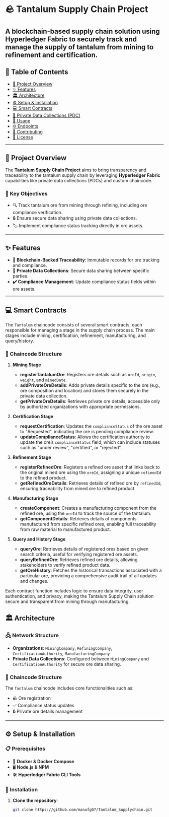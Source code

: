 # 🪨 Tantalum Supply Chain Project


A blockchain-based supply chain solution using **Hyperledger Fabric** to securely track and manage the supply of tantalum from mining to refinement and certification.
---

## 📑 Table of Contents
- [📜 Project Overview](#project-overview)
- [✨ Features](#features)
- [🏛 Architecture](#architecture)
- [⚙️ Setup & Installation](#setup--installation)
- [💻 Smart Contracts](#smart-contracts)
- [🔐 Private Data Collections (PDC)](#private-data-collections-pdc)
- [📝 Usage](#usage)
- [🌐 Endpoints](#endpoints)
- [🤝 Contributing](#contributing)
- [📄 License](#license)

---

## 📜 Project Overview

The **Tantalum Supply Chain Project** aims to bring transparency and traceability to the tantalum supply chain by leveraging **Hyperledger Fabric** capabilities like private data collections (PDCs) and custom chaincode.

### 🎯 Key Objectives
- 🔍 Track tantalum ore from mining through refining, including ore compliance verification.
- 🔒 Ensure secure data sharing using private data collections.
- 🏷 Implement compliance status tracking directly in ore assets.

---

## ✨ Features

- **🔗 Blockchain-Backed Traceability**: Immutable records for ore tracking and compliance.
- **🔐 Private Data Collections**: Secure data sharing between specific parties.
- **✔️ Compliance Management**: Update compliance status fields within ore assets.

---
## 💻 Smart Contracts

The `Tantalum` chaincode consists of several smart contracts, each responsible for managing a stage in the supply chain process. The main stages include mining, certification, refinement, manufacturing, and query/history.

### 📜 Chaincode Structure

1. **Mining Stage**
   - **registerTantalumOre**: Registers ore details such as `oreId`, `origin`, `weight`, and `minedDate`.
   - **addPrivateOreDetails**: Adds private details specific to the ore (e.g., ore composition and location) and stores them securely in the private data collection.
   - **getPrivateOreDetails**: Retrieves private ore details, accessible only by authorized organizations with appropriate permissions.

2. **Certification Stage**
   - **requestCertification**: Updates the `complianceStatus` of the ore asset to "Requested", indicating the ore is pending compliance review.
   - **updateComplianceStatus**: Allows the certification authority to update the ore’s `complianceStatus` field, which can include statuses such as "under review", "certified", or "rejected".

3. **Refinement Stage**
   - **registerRefinedOre**: Registers a refined ore asset that links back to the original mined ore using the `oreId`, assigning a unique `refinedId` to the refined product.
   - **getRefinedOreDetails**: Retrieves details of refined ore by `refinedId`, ensuring traceability from mined ore to refined product.

4. **Manufacturing Stage**
   - **createComponent**: Creates a manufacturing component from the refined ore, using the `oreId` to track the source of the tantalum.
   - **getComponentDetails**: Retrieves details of components manufactured from specific refined ores, enabling full traceability from raw material to manufactured product.

5. **Query and History Stage**
   - **queryOre**: Retrieves details of registered ores based on given search criteria, useful for verifying registered ore assets.
   - **queryRefinedOre**: Retrieves refined ore details, allowing stakeholders to verify refined product data.
   - **getOreHistory**: Fetches the historical transactions associated with a particular ore, providing a comprehensive audit trail of all updates and changes.

Each contract function includes logic to ensure data integrity, user authentication, and privacy, making the Tantalum Supply Chain solution secure and transparent from mining through manufacturing.

## 🏛 Architecture

### 🖧 Network Structure
- **Organizations**: `MiningCompany`, `RefiningCompany`, `CertificationAuthority`, `ManufacturingCompany`
- **Private Data Collections**: Configured between `MiningCompany` and `CertificationAuthority` for secure ore data sharing.

### 📜 Chaincode Structure
The `Tantalum` chaincode includes core functionalities such as:
  - 🪨 Ore registration
  - ✅ Compliance status updates
  - 🔒 Private ore details management

---

## ⚙️ Setup & Installation

### 📋 Prerequisites
- 🐳 **Docker & Docker Compose**
- 🖥 **Node.js & NPM**
- 🛠 **Hyperledger Fabric CLI Tools**

### 🚀 Installation

1. **Clone the repository**:
   ```bash
   git clone https://github.com/manufg07/Tantalum_Supplychain.git
